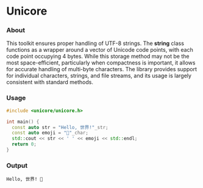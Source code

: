 # Unicore

### About
This toolkit ensures proper handling of UTF-8 strings. The **string** class functions as a wrapper around a vector of Unicode code points, with each code point occupying 4 bytes. While this storage method may not be the most space-efficient, particularly when compactness is important, it allows for accurate handling of multi-byte characters. The library provides support for individual characters, strings, and file streams, and its usage is largely consistent with standard methods.

### Usage
```c++
#include <unicore/unicore.h>

int main() {
  const auto str = "Hello, 世界!"_str;
  const auto emoji = "🙂"_char;
  std::cout << str << ' ' << emoji << std::endl;
  return 0;
}
```

### Output
```
Hello, 世界! 🙂
```
